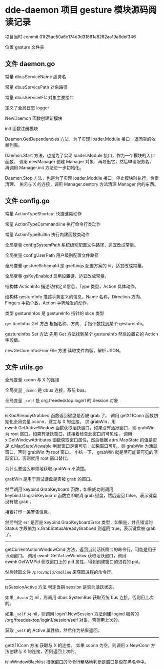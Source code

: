 # dde-daemon 项目 gesture 模块源码阅读记录

项目当时 commit 01f25ae50a6e174d3d31881a8282aa19a6def346

位置 gesture 文件夹

## 文件 daemon.go

常量 dbusServiceName 服务名

常量 dbusServicePath 对象路径

常量 dbusServiceIFC 对象主要接口

定义了全局日志 logger

NewDaemon 函数创建新模块

init 函数注册模块

Daemon.GetDependencies 方法，为了实现 loader.Module 接口，返回空的依赖列表。

Daemon.Start 方法，也是为了实现 loader.Module 接口，作为一个模块的入口函数。
调用 newManager 创建 Manager 对象，再导出它，然后申请服务名， 再调用 Manager.init 方法进一步初始化。

Daemon.Stop 方法，也是为了实现 loader.Module 接口，停止模块时执行，负责清理。
关闭与 X 的连接，调用 Manager.destory 方法清理 Manager 内的东西。

## 文件 config.go

常量 ActionTypeShortcut 快捷键类动作

常量 ActionTypeCommandline 执行命令行类动作

常量 ActionTypeBuiltin 执行内建函数类动作

全局变量 configSystemPath 系统级别配置文件路径，适宜改成常量。

全局变量 configUserPath 用户级别配置文件路径

全局变量 gestureSchemaId 是 gsettings 配置方案的 id，适宜改成常量。

全局变量 gsKeyEnabled 启用设置键，适宜改成常量。

结构体 ActionInfo 描述动作定义信息，Type 类型，Action 具体动作。

结构体 gestureInfo 描述手势定义的信息，Name 名称，Direction 方向，Fingers 手指个数，Action 手势触发的动作。

类型 gestureInfos 是 gestureInfo 指针的 slice 类型

gestureInfos.Get 方法 根据名称、方向、手指个数找到某个 gestureInfo。

gestureInfos.Set 方法 先用 Get 方法找到某个 gestureInfo 然后设置它的 Action 字段值。

newGestureInfosFromFile 方法 读取文件内容，解析 JSON。

## 文件 utils.go

全局变量 xconn 与 X 的连接

全局变量 `_dconn` 是 dbus 连接，系统 bus。

全局变量 `_self` 是 org.freedesktop.login1 的 Session 对象

----

isKbdAlreadyGrabbed 函数返回键盘是否被 grab 了。
调用 getX11Conn 函数初始化全局变量 xconn，建立与 X 的连接。
求 grabWin，用 ewmh.GetActiveWindow 函数获取活跃窗口，如果没有活跃窗口，则 grabWin 为 root 窗口。如果有活跃窗口，还接着检查此窗口的可见性， 调用 x.GetWindowAttributes 函数获取窗口属性，然后根据 attrs.MapState 的值是否是 x.MapStateViewable 判断窗口是否可见，如果窗口可见，则 grabWin 为活跃窗口，否则 grabWin 为 root 窗口。 小结一下， grabWin 就是尽可能要可见的活跃窗口，否则就用 root 窗口替代。

为什么要这么麻烦地获取 grabWin 不清楚。

grabWin 是用于测试键盘是否被 grab 的窗口。

然后调用 keybind.GrabKeyboard 函数，如果成功则调用 keybind.UngrabKeyboard 函数立即取消 grab 键盘，然后返回 false，表示键盘没有被 grab 。

接着打印一条警告信息。

然后判定 err 是否是 keybind.GrabKeyboardError 类型，如果是，并且错误的 Status 字段值为 x.GrabStatusAlreadyGrabbed 则返回 true，表示键盘被 grab 了。

----

getCurrentActionWindowCmd 方法，返回当前活跃窗口的命令行，可能是用于识别窗口。
调用 ewmh.GetActiveWindow 获取活跃窗口，调用 ewmh.GetWMPid 获取窗口上的 pid 属性，得到创建窗口的进程的 pid。

然后读取文件 `/proc/$pid/cmdline` 来获取进程的命令行。

----

isSessionActive 方法 判定当期 session 是否为活跃状态。

如果 `_dconn` 为 nil，则调用 dbus.SystemBus 获取系统 bus 连接，否则用上次的。

如果 `_self` 为 nil，则调用 login1.NewSession 方法创建 logind 服务的 /org/freedesktop/login1/session/self 对象，否则用上次的。

获取 `_self` 的 Active 属性值，然后作为结果返回。

----
getX11Conn 方法 获取与 X 的连接。
如果 xconn 为空，则调用 x.NewConn 方法创建与 X 的连接，否则返回上次的。

isInWindowBlacklist 根据窗口的命令行粗略地判断是窗口是否在黑名单中。